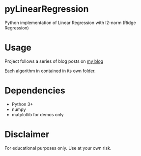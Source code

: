 # pyLinearRegression
Python implementation of Linear Regression with l2-norm (Ridge Regression)

# Usage
Project follows a series of blog posts on [my blog](http://vikasrtr.github.io/)

Each algorithm in contained in its own folder.

# Dependencies
 - Python 3+
 - numpy
 - matplotlib for demos only

# Disclaimer
For educational purposes only.
Use at your own risk.
